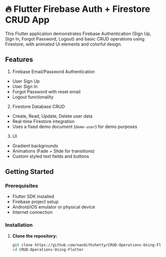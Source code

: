 # 🔥 Flutter Firebase Auth + Firestore CRUD App

This Flutter application demonstrates Firebase Authentication (Sign Up, Sign In, Forgot Password, Logout) and basic CRUD operations using Firestore, with animated UI elements and colorful design.

##  Features

 1. Firebase Email/Password Authentication
  - User Sign Up
  - User Sign In
  - Forgot Password with reset email
  - Logout functionality

  2. Firestore Database CRUD
  - Create, Read, Update, Delete user data
  - Real-time Firestore integration
  - Uses a fixed demo document (`demo-user`) for demo purposes

  3. UI
  - Gradient backgrounds
  - Animations (Fade + Slide for transitions)
  - Custom styled text fields and buttons

##  Getting Started

### Prerequisites

- Flutter SDK installed
- Firebase project setup
- Android/iOS emulator or physical device
- Internet connection

### Installation

1. **Clone the repository:**
   ```bash
   git clone https://github.com/nandithshetty/CRUD-Operations-Using-Flutter.git
   cd CRUD-Operations-Using-Flutter
